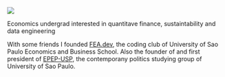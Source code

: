 <img src="https://render.githubusercontent.com/render/math?math=Y = K^{\alpha} L ^{1-\alpha}">

Economics undergrad interested in quantitave finance, sustaintability and data engineering

With some friends I founded [FEA.dev](https://github.com/fea-dev-usp), the coding club of University of Sao Paulo Economics and Business School.
Also the founder of and first president of [EPEP-USP](https://github.com/epepusp), the contemporany politics studying group of University of Sao Paulo.
